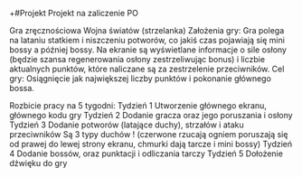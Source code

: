 +#Projekt
Projekt na zaliczenie PO

Gra zręcznościowa Wojna światów (strzelanka)
Założenia gry:
Gra polega na lataniu statkiem i niszczeniu potworów, co jakiś czas pojawiają się mini bossy a później bossy. Na ekranie są wyświetlane informacje o sile osłony (będzie szansa regenerowania osłony zestrzeliwując bonus) i liczbie aktualnych punktów, które naliczane są za zestrzelenie przeciwników.
Cel gry:
Osiągnięcie jak największej liczby punktów i pokonanie głównego bossa.

Rozbicie pracy na 5 tygodni:
Tydzień 1
Utworzenie głównego ekranu, głównego kodu gry
Tydzień 2
Dodanie gracza oraz jego poruszania  i osłony 
Tydzień 3
Dodanie potworów (latające duchy), strzałów i ataku przeciwników
Są 3 typy duchów !
(czerwone rzucają ogniem poruszają się od prawej do lewej strony ekranu, chmurki dają tarcze i mini bossy)
Tydzień 4
Dodanie bossów, oraz punktacji i odliczania tarczy
Tydzień 5 
Dołożenie dźwięku do gry
